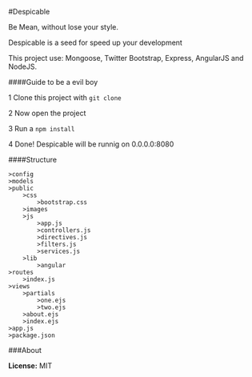 #Despicable

Be Mean, without lose your style.

Despicable is a seed for speed up your development

This project use: Mongoose, Twitter Bootstrap, Express, AngularJS and NodeJS.


####Guide to be a evil boy

1 Clone this project with `git clone`

2 Now open the project

3 Run a `npm install`

4 Done! Despicable will be runnig on 0.0.0.0:8080

####Structure

	>config
	>models
	>public
		>css
			>bootstrap.css
		>images
		>js
			>app.js
			>controllers.js
			>directives.js
			>filters.js
			>services.js
		>lib
			>angular
	>routes
		>index.js
	>views
		>partials
			>one.ejs
			>two.ejs
		>about.ejs
		>index.ejs
	>app.js
	>package.json

###About

**License:** MIT
